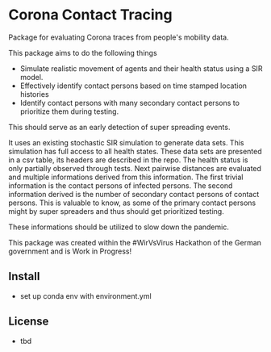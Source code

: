 # Corona Contact Tracing

Package for evaluating Corona traces from people's mobility data.

This package aims to do the following things

- Simulate realistic movement of agents and their health status using a SIR model.
- Effectively identify contact persons based on time stamped location histories
- Identify contact persons with many secondary contact persons to prioritize them during testing.

This should serve as an early detection of super spreading events.

It uses an existing stochastic SIR simulation to generate data sets.
This simulation has full access to all health states.
These data sets are presented in a csv table, its headers are described in the repo.
The health status is only partially observed through tests.
Next pairwise distances are evaluated and multiple informations derived from this information.
The first trivial information is the contact persons of infected persons.
The second information derived is the number of secondary contact persons of contact persons.
This is valuable to know, as some of the primary contact persons might by super spreaders and thus should get prioritized testing.

These informations should be utilized to slow down the pandemic.

This package was created within the #WirVsVirus Hackathon of the German government and is Work in Progress!

## Install

- set up conda env with environment.yml

## License

- tbd
